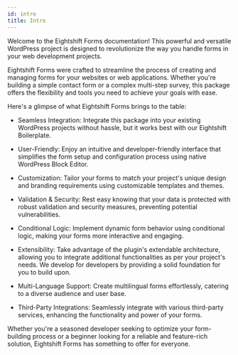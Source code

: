 ```yaml
---
id: intro
title: Intro
---
```


Welcome to the Eightshift Forms documentation! This powerful and versatile WordPress project is designed to revolutionize the way you handle forms in your web development projects.

Eightshift Forms were crafted to streamline the process of creating and managing forms for your websites or web applications. Whether you're building a simple contact form or a complex multi-step survey, this package offers the flexibility and tools you need to achieve your goals with ease.

Here's a glimpse of what Eightshift Forms brings to the table:

- Seamless Integration: Integrate this package into your existing WordPress projects without hassle, but it works best with our Eightshift Boilerplate.

- User-Friendly: Enjoy an intuitive and developer-friendly interface that simplifies the form setup and configuration process using native WordPress Block Editor.

- Customization: Tailor your forms to match your project's unique design and branding requirements using customizable templates and themes.

- Validation & Security: Rest easy knowing that your data is protected with robust validation and security measures, preventing potential vulnerabilities.

- Conditional Logic: Implement dynamic form behavior using conditional logic, making your forms more interactive and engaging.

- Extensibility: Take advantage of the plugin's extendable architecture, allowing you to integrate additional functionalities as per your project's needs. We develop for developers by providing a solid foundation for you to build upon.

- Multi-Language Support: Create multilingual forms effortlessly, catering to a diverse audience and user base.

- Third-Party Integrations: Seamlessly integrate with various third-party services, enhancing the functionality and power of your forms.

Whether you're a seasoned developer seeking to optimize your form-building process or a beginner looking for a reliable and feature-rich solution, Eightshift Forms has something to offer for everyone.
